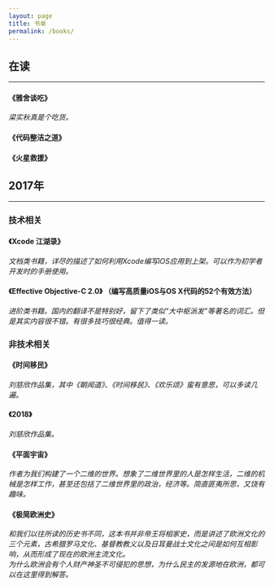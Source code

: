 ```yaml
---
layout: page
title: 书单
permalink: /books/
---
```



## 在读
***

#### 《雅舍谈吃》
*梁实秋真是个吃货。*

#### 《代码整洁之道》

#### 《火星救援》

## 2017年
***
### 技术相关
#### 《Xcode 江湖录》
*文档类书籍，详尽的描述了如何利用Xcode编写iOS应用到上架。可以作为初学者开发时的手册使用。*

#### 《Effective Objective-C 2.0》 （编写高质量iOS与OS X代码的52个有效方法）
*进阶类书籍。国内的翻译不是特别好，留下了类似“大中枢派发”等著名的词汇。但是其实内容很不错。有很多技巧很经典。值得一读。*

### 非技术相关
#### 《时间移民》
*刘慈欣作品集，其中《朝闻道》、《时间移民》、《欢乐颂》蛮有意思，可以多读几遍。* 

#### 《2018》
*刘慈欣作品集。* 

#### 《平面宇宙》
*作者为我们构建了一个二维的世界。想象了二维世界里的人是怎样生活，二维的机械是怎样工作，甚至还包括了二维世界里的政治，经济等。简直匪夷所思，又饶有趣味。*

#### 《极简欧洲史》  
*和我们以往所读的历史书不同，这本书并非帝王将相家史，而是讲述了欧洲文化的三个元素，古希腊罗马文化、基督教教义以及日耳曼战士文化之间是如何互相影响，从而形成了现在的欧洲主流文化。  
为什么欧洲会有个人财产神圣不可侵犯的思想，为什么民主的发源地在欧洲，都可以在这里得到解答。*